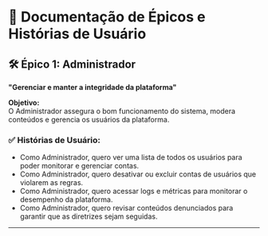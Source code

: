 # 📘 Documentação de Épicos e Histórias de Usuário

## 🛠️ Épico 1: Administrador  
**"Gerenciar e manter a integridade da plataforma"**

**Objetivo:**  
O Administrador assegura o bom funcionamento do sistema, modera conteúdos e gerencia os usuários da plataforma.

### ✅ Histórias de Usuário:
- Como Administrador, quero ver uma lista de todos os usuários para poder monitorar e gerenciar contas.
- Como Administrador, quero desativar ou excluir contas de usuários que violarem as regras.
- Como Administrador, quero acessar logs e métricas para monitorar o desempenho da plataforma.
- Como Administrador, quero revisar conteúdos denunciados para garantir que as diretrizes sejam seguidas.

---
